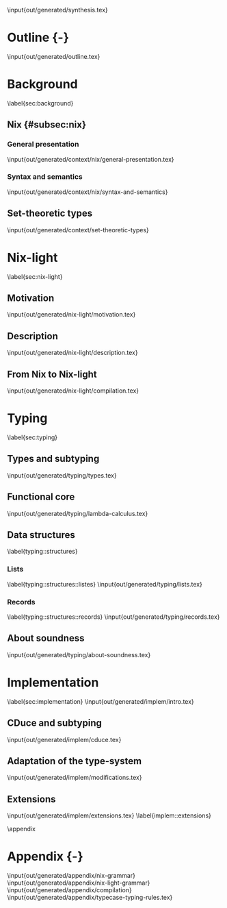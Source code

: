 \input{out/generated/synthesis.tex}

# Outline {-}
\input{out/generated/outline.tex}

# Background
\label{sec:background}

## Nix    {#subsec:nix}
<!--
  Description de Nix et de toutes les horreurs qu'il contient
  Explication rapide de ce qui est nécessaire pour le typer à peu près
  raisonnablement
 -->

### General presentation
<!--
  Explication de son utilisation et justification de la volonté de le typer
-->
\input{out/generated/context/nix/general-presentation.tex}

### Syntax and semantics
\input{out/generated/context/nix/syntax-and-semantics}

## Set-theoretic types
<!--  Présentation de l'interprétation ensembliste des types -->
<!--  Justification informelle de pourquoi le système convient à Nix -->
\input{out/generated/context/set-theoretic-types}

# Nix-light <!--  TODO: find another name for this -->
\label{sec:nix-light}

## Motivation
<!--
  Explication de pourquoi nix est trop permissif et pourquoi il vaut mieux
  bosser sur autre chose.
-->
\input{out/generated/nix-light/motivation.tex}

## Description
<!--  Description du langage, grammaire + sémantique -->
\input{out/generated/nix-light/description.tex}

## From Nix to Nix-light
<!--  Compilation -->
\input{out/generated/nix-light/compilation.tex}

# Typing
\label{sec:typing}

## Types and subtyping
<!--  Présentation des types utilisés -->
<!--  Discussion autour du sous-typage lazy -->
<!--  Sous-typage graduel -->
\input{out/generated/typing/types.tex}

## Functional core
<!--  Typage du langage sans records et sans listes -->
\input{out/generated/typing/lambda-calculus.tex}

## Data structures
<!--  Description du typage des deux structures de données de Nix -->
\label{typing::structures}

### Lists
<!--
  Typage des listes. Rien de très compliqué, mais les regexp-lists nécessitent
  peut-être un peu d'explication. À voir si on garde comme une sous-partie ou
  si on merge dans la section "lambda-calcul", vu que c'est ni central ni
  original (mais joli par contre)
-->
\label{typing::structures::listes}
\input{out/generated/typing/lists.tex}

### Records
<!--  Typage des records. Probablement plein de choses à dire ici. -->
\label{typing::structures::records}
\input{out/generated/typing/records.tex}

## About soundness
<!--  Difficulté de définir la soundness avec le type graduel -->
<!--  Blablater sur la difficulté des preuves. -->
\input{out/generated/typing/about-soundness.tex}

# Implementation
<!--  Tout ce qui concerne l'implémentation. Probablement des choses à dire -->
\label{sec:implementation}
\input{out/generated/implem/intro.tex}

## CDuce and subtyping
\input{out/generated/implem/cduce.tex}

## Adaptation of the type-system
\input{out/generated/implem/modifications.tex}

## Extensions
\input{out/generated/implem/extensions.tex}
\label{implem::extensions}

\appendix

# Appendix {-}
\input{out/generated/appendix/nix-grammar}
\input{out/generated/appendix/nix-light-grammar}
\input{out/generated/appendix/compilation}
\input{out/generated/appendix/typecase-typing-rules.tex}
